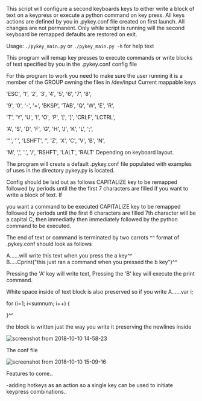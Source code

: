 
This script will configure a second keyboards keys to either write a block of text on a keypress or execute a python command on key press. All keys actions are defined by you in .pykey.conf file created on first launch.
All changes are not permanent. Only while script is running will the second keyboard be remapped
defaults are restored on exit.

 Usage:  ```./pykey_main.py``` or ```./pykey_main.py -h``` for help text

This program will remap key presses to execute commands or write 
blocks of text specified by you in the .pykey.conf config file 
     
For this program to work you need to make sure the 
user running it is a member of the GROUP owning the files in /dev/input 
Current mappable keys

     
'ESC', '1', '2', '3', '4', '5', '6', '7', '8',

'9',  '0', '-', '=',  'BKSP',  'TAB',  'Q',  'W',  'E', 'R',

'T',  'Y',  'U',  'I',  'O',  'P',  '[', ']',  'CRLF',  'LCTRL',

'A',  'S',  'D',  'F',  'G',  'H',  'J',  'K',  'L',  ';',

'"',  '\`',  'LSHFT',  '\',  'Z',  'X',  'C',  'V',  'B',  'N',

'M', ',',  '.',  '/',  'RSHFT',  'LALT',  'RALT'
Depending on keyboard layout.

The program will create a default .pykey.conf file populated with examples    
of uses in the directory pykey.py is located.
  
Config should be laid out as follows CAPITALIZE key to be remapped followed 
by  periods until the the first 7 characters are filled if you want to write a block of text. If
  
you want a command to be executed CAPITALIZE key to be remapped followed 
by periods until the first 6 characters are filled 7th character will be a capital C, then immediatly then                   immediately followed by the python command to be executed.   

The end of text or command is terminated by two carrots ^^ 
format of .pykey.conf should look as follows


A......will write this text when you press the a key^^    
B.....Cprint("this just ran a command when you pressed the b key")^^ 

Pressing the 'A' key will write text, Pressing the 'B' key will execute the print command.  


White space inside of text block is also preserved so if you write 
A......var i;

for (i=1; i<sumnum; i++) {


}^^
  
the block is written just the way you write it preserving the newlines inside

  
  
![screenshot from 2018-10-10 14-58-23](https://user-images.githubusercontent.com/43976537/46759473-80f0da00-cc9d-11e8-94d9-5cc365ac651f.png)

The conf file

![screenshot from 2018-10-10 15-09-16](https://user-images.githubusercontent.com/43976537/46759926-8b5fa380-cc9e-11e8-99f3-f629b713b074.png)

Features to come..
  
   -adding hotkeys as an action so a single key can be used to initiate keypress combinations..
    
